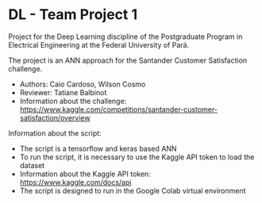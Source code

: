 # DL - Team Project 1
Project for the Deep Learning discipline of the Postgraduate Program in Electrical Engineering at the Federal University of Pará.

The project is an ANN approach for the Santander Customer Satisfaction challenge.

- Authors: Caio Cardoso, Wilson Cosmo
- Reviewer: Tatiane Balbinot
- Information about the challenge: https://www.kaggle.com/competitions/santander-customer-satisfaction/overview


Information about the script:
- The script is a tensorflow and keras based ANN
- To run the script, it is necessary to use the Kaggle API token to load the dataset
- Information about the Kaggle API token: https://www.kaggle.com/docs/api
- The script is designed to run in the Google Colab virtual environment
